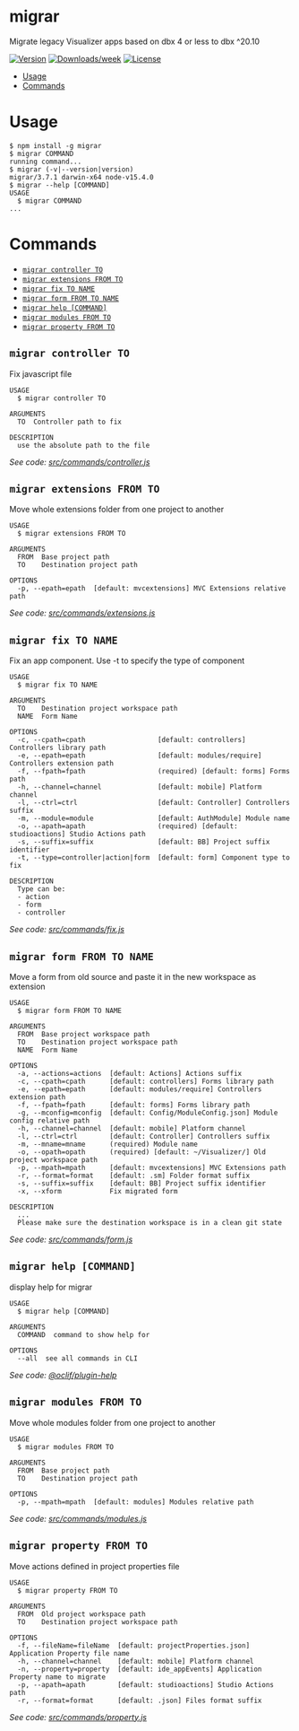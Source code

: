 migrar
=====

Migrate legacy Visualizer apps based on dbx 4 or less to dbx ^20.10

[![Version](https://img.shields.io/npm/v/migrar.svg)](https://npmjs.org/package/migrar)
[![Downloads/week](https://img.shields.io/npm/dw/migrar.svg)](https://npmjs.org/package/migrar)
[![License](https://img.shields.io/npm/l/migrar.svg)](https://github.com/RGkevin/migrar/blob/master/package.json)

<!-- toc -->
* [Usage](#usage)
* [Commands](#commands)
<!-- tocstop -->
# Usage
<!-- usage -->
```sh-session
$ npm install -g migrar
$ migrar COMMAND
running command...
$ migrar (-v|--version|version)
migrar/3.7.1 darwin-x64 node-v15.4.0
$ migrar --help [COMMAND]
USAGE
  $ migrar COMMAND
...
```
<!-- usagestop -->

# Commands
<!-- commands -->
* [`migrar controller TO`](#migrar-controller-to)
* [`migrar extensions FROM TO`](#migrar-extensions-from-to)
* [`migrar fix TO NAME`](#migrar-fix-to-name)
* [`migrar form FROM TO NAME`](#migrar-form-from-to-name)
* [`migrar help [COMMAND]`](#migrar-help-command)
* [`migrar modules FROM TO`](#migrar-modules-from-to)
* [`migrar property FROM TO`](#migrar-property-from-to)

## `migrar controller TO`

Fix javascript file

```
USAGE
  $ migrar controller TO

ARGUMENTS
  TO  Controller path to fix

DESCRIPTION
  use the absolute path to the file
```

_See code: [src/commands/controller.js](https://github.com/RGkevin/migrar/blob/v3.7.1/src/commands/controller.js)_

## `migrar extensions FROM TO`

Move whole extensions folder from one project to another

```
USAGE
  $ migrar extensions FROM TO

ARGUMENTS
  FROM  Base project path
  TO    Destination project path

OPTIONS
  -p, --epath=epath  [default: mvcextensions] MVC Extensions relative path
```

_See code: [src/commands/extensions.js](https://github.com/RGkevin/migrar/blob/v3.7.1/src/commands/extensions.js)_

## `migrar fix TO NAME`

Fix an app component. Use -t to specify the type of component

```
USAGE
  $ migrar fix TO NAME

ARGUMENTS
  TO    Destination project workspace path
  NAME  Form Name

OPTIONS
  -c, --cpath=cpath                  [default: controllers] Controllers library path
  -e, --epath=epath                  [default: modules/require] Controllers extension path
  -f, --fpath=fpath                  (required) [default: forms] Forms path
  -h, --channel=channel              [default: mobile] Platform channel
  -l, --ctrl=ctrl                    [default: Controller] Controllers suffix
  -m, --module=module                [default: AuthModule] Module name
  -o, --apath=apath                  (required) [default: studioactions] Studio Actions path
  -s, --suffix=suffix                [default: BB] Project suffix identifier
  -t, --type=controller|action|form  [default: form] Component type to fix

DESCRIPTION
  Type can be:
  - action
  - form
  - controller
```

_See code: [src/commands/fix.js](https://github.com/RGkevin/migrar/blob/v3.7.1/src/commands/fix.js)_

## `migrar form FROM TO NAME`

Move a form from old source and paste it in the new workspace as extension

```
USAGE
  $ migrar form FROM TO NAME

ARGUMENTS
  FROM  Base project workspace path
  TO    Destination project workspace path
  NAME  Form Name

OPTIONS
  -a, --actions=actions  [default: Actions] Actions suffix
  -c, --cpath=cpath      [default: controllers] Forms library path
  -e, --epath=epath      [default: modules/require] Controllers extension path
  -f, --fpath=fpath      [default: forms] Forms library path
  -g, --mconfig=mconfig  [default: Config/ModuleConfig.json] Module config relative path
  -h, --channel=channel  [default: mobile] Platform channel
  -l, --ctrl=ctrl        [default: Controller] Controllers suffix
  -m, --mname=mname      (required) Module name
  -o, --opath=opath      (required) [default: ~/Visualizer/] Old project workspace path
  -p, --mpath=mpath      [default: mvcextensions] MVC Extensions path
  -r, --format=format    [default: .sm] Folder format suffix
  -s, --suffix=suffix    [default: BB] Project suffix identifier
  -x, --xform            Fix migrated form

DESCRIPTION
  ...
  Please make sure the destination workspace is in a clean git state
```

_See code: [src/commands/form.js](https://github.com/RGkevin/migrar/blob/v3.7.1/src/commands/form.js)_

## `migrar help [COMMAND]`

display help for migrar

```
USAGE
  $ migrar help [COMMAND]

ARGUMENTS
  COMMAND  command to show help for

OPTIONS
  --all  see all commands in CLI
```

_See code: [@oclif/plugin-help](https://github.com/oclif/plugin-help/blob/v3.2.2/src/commands/help.ts)_

## `migrar modules FROM TO`

Move whole modules folder from one project to another

```
USAGE
  $ migrar modules FROM TO

ARGUMENTS
  FROM  Base project path
  TO    Destination project path

OPTIONS
  -p, --mpath=mpath  [default: modules] Modules relative path
```

_See code: [src/commands/modules.js](https://github.com/RGkevin/migrar/blob/v3.7.1/src/commands/modules.js)_

## `migrar property FROM TO`

Move actions defined in project properties file

```
USAGE
  $ migrar property FROM TO

ARGUMENTS
  FROM  Old project workspace path
  TO    Destination project workspace path

OPTIONS
  -f, --fileName=fileName  [default: projectProperties.json] Application Property file name
  -h, --channel=channel    [default: mobile] Platform channel
  -n, --property=property  [default: ide_appEvents] Application Property name to migrate
  -p, --apath=apath        [default: studioactions] Studio Actions path
  -r, --format=format      [default: .json] Files format suffix
```

_See code: [src/commands/property.js](https://github.com/RGkevin/migrar/blob/v3.7.1/src/commands/property.js)_
<!-- commandsstop -->
